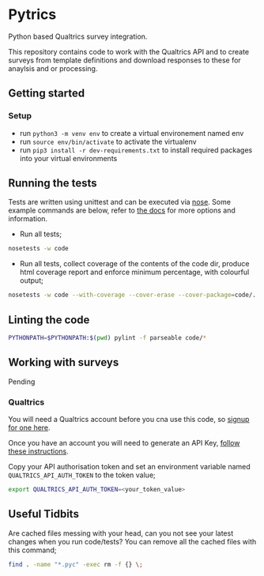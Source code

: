 # Pytrics

Python based Qualtrics survey integration.

This repository contains code to work with the Qualtrics API and to create surveys from template definitions and download responses to these for anaylsis and or processing.

## Getting started

### Setup

- run `python3 -m venv env` to create a virtual environement named env
- run `source env/bin/activate` to activate the virtualenv
- run `pip3 install -r dev-requirements.txt` to install required packages into your virtual environments

## Running the tests

Tests are written using unittest and can be executed via [nose](https://nose.readthedocs.io/en/latest/index.html). Some example commands are below, refer to [the docs](https://nose.readthedocs.io/en/latest/usage.html) for more options and information.

- Run all tests;

```bash
nosetests -w code
```

- Run all tests, collect coverage of the contents of the code dir, produce html coverage report and enforce minimum percentage, with colourful output;

```bash
nosetests -w code --with-coverage --cover-erase --cover-package=code/. --cover-html --cover-min-percentage=80 -v --rednose
```

## Linting the code

```bash
PYTHONPATH=$PYTHONPATH:$(pwd) pylint -f parseable code/*
```

## Working with surveys

Pending

### Qualtrics

You will need a Qualtrics account before you cna use this code, so [signup for one here](qualtrics-signup-link).

Once you have an account you will need to generate an API Key, [follow these instructions](generate-api-key-instructions-link).

Copy your API authorisation token and set an environment variable named `QUALTRICS_API_AUTH_TOKEN` to the token value;

```bash
export QUALTRICS_API_AUTH_TOKEN=<your_token_value>
```

## Useful Tidbits

Are cached files messing with your head, can you not see your latest changes when you run code/tests? You can remove all the cached files with this command;

```bash
find . -name "*.pyc" -exec rm -f {} \;
```
